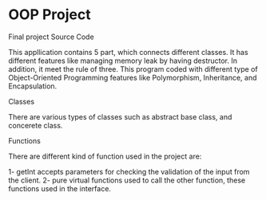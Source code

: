 # OOP Project
Final project Source Code



This appllication contains 5 part, which connects different classes. It has different features like managing memory leak by having destructor. 
In addition, it meet the rule of three. This program coded with different type of Object-Oriented Programming  features like Polymorphism, Inheritance, and Encapsulation.


Classes

There are various types of classes such as abstract base class, and concerete class. 



Functions

There are different kind of function used in the project are:

1- getInt accepts parameters for checking the validation of the input from the client.
2- pure virtual functions used to call the other function, these functions used in the interface.
